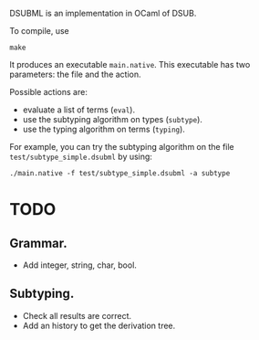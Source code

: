 DSUBML is an implementation in OCaml of DSUB.

To compile, use
```
make
```

It produces an executable `main.native`.
This executable has two parameters: the file and the action.

Possible actions are:
- evaluate a list of terms (`eval`).
- use the subtyping algorithm on types (`subtype`).
- use the typing algorithm on terms (`typing`).

For example, you can try the subtyping algorithm on the file `test/subtype_simple.dsubml` by using:
```
./main.native -f test/subtype_simple.dsubml -a subtype
```


TODO
====

## Grammar.

- Add integer, string, char, bool.

## Subtyping.

- Check all results are correct.
- Add an history to get the derivation tree.
